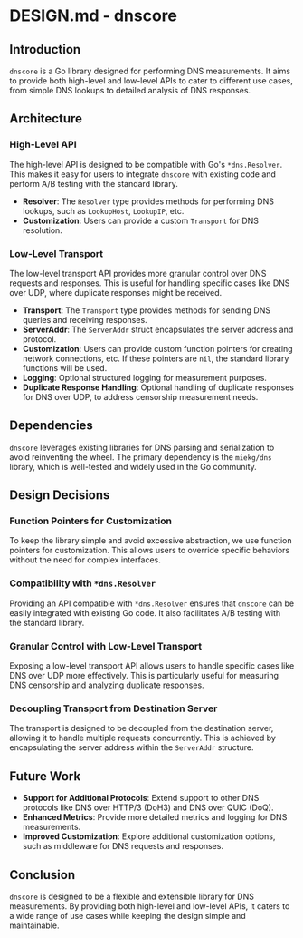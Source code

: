 # DESIGN.md - dnscore

## Introduction

`dnscore` is a Go library designed for performing DNS measurements. It aims to
provide both high-level and low-level APIs to cater to different use cases, from
simple DNS lookups to detailed analysis of DNS responses.

## Architecture

### High-Level API

The high-level API is designed to be compatible with Go's `*dns.Resolver`. This
makes it easy for users to integrate `dnscore` with existing code and perform
A/B testing with the standard library.

- **Resolver**: The `Resolver` type provides methods for performing DNS lookups,
  such as `LookupHost`, `LookupIP`, etc.
- **Customization**: Users can provide a custom `Transport` for DNS resolution.

### Low-Level Transport

The low-level transport API provides more granular control over DNS requests and
responses. This is useful for handling specific cases like DNS over UDP, where
duplicate responses might be received.

- **Transport**: The `Transport` type provides methods for sending DNS queries
  and receiving responses.
- **ServerAddr**: The `ServerAddr` struct encapsulates the server address and
  protocol.
- **Customization**: Users can provide custom function pointers for creating
  network connections, etc. If these pointers are `nil`, the standard library
  functions will be used.
- **Logging**: Optional structured logging for measurement purposes.
- **Duplicate Response Handling**: Optional handling of duplicate responses for
  DNS over UDP, to address censorship measurement needs.

## Dependencies

`dnscore` leverages existing libraries for DNS parsing and serialization to
avoid reinventing the wheel. The primary dependency is the `miekg/dns` library,
which is well-tested and widely used in the Go community.

## Design Decisions

### Function Pointers for Customization

To keep the library simple and avoid excessive abstraction, we use function
pointers for customization. This allows users to override specific behaviors
without the need for complex interfaces.

### Compatibility with `*dns.Resolver`

Providing an API compatible with `*dns.Resolver` ensures that `dnscore` can be
easily integrated with existing Go code. It also facilitates A/B testing with
the standard library.

### Granular Control with Low-Level Transport

Exposing a low-level transport API allows users to handle specific cases like
DNS over UDP more effectively. This is particularly useful for measuring DNS
censorship and analyzing duplicate responses.

### Decoupling Transport from Destination Server

The transport is designed to be decoupled from the destination server, allowing
it to handle multiple requests concurrently. This is achieved by encapsulating
the server address within the `ServerAddr` structure.

## Future Work

- **Support for Additional Protocols**: Extend support to other DNS protocols
  like DNS over HTTP/3 (DoH3) and DNS over QUIC (DoQ).
- **Enhanced Metrics**: Provide more detailed metrics and logging for DNS
  measurements.
- **Improved Customization**: Explore additional customization options, such as
  middleware for DNS requests and responses.

## Conclusion

`dnscore` is designed to be a flexible and extensible library for DNS
measurements. By providing both high-level and low-level APIs, it caters to a
wide range of use cases while keeping the design simple and maintainable.
